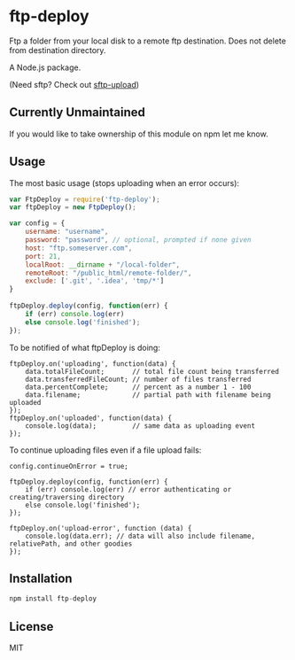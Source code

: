 # ftp-deploy

Ftp a folder from your local disk to a remote ftp destination. Does not delete from destination directory.

A Node.js package.

(Need sftp? Check out [sftp-upload](https://github.com/pirumpi/sftp-upload))

## Currently Unmaintained

If you would like to take ownership of this module on npm let me know.

## Usage

The most basic usage (stops uploading when an error occurs):

```js
var FtpDeploy = require('ftp-deploy');
var ftpDeploy = new FtpDeploy();

var config = {
	username: "username",
	password: "password", // optional, prompted if none given
	host: "ftp.someserver.com",
	port: 21,
	localRoot: __dirname + "/local-folder",
	remoteRoot: "/public_html/remote-folder/",
	exclude: ['.git', '.idea', 'tmp/*']
}
	
ftpDeploy.deploy(config, function(err) {
	if (err) console.log(err)
	else console.log('finished');
});
```

To be notified of what ftpDeploy is doing:

```
ftpDeploy.on('uploading', function(data) {
    data.totalFileCount;       // total file count being transferred
    data.transferredFileCount; // number of files transferred
    data.percentComplete;      // percent as a number 1 - 100
    data.filename;             // partial path with filename being uploaded
});
ftpDeploy.on('uploaded', function(data) {
	console.log(data);         // same data as uploading event
});
```

To continue uploading files even if a file upload fails: 

```
config.continueOnError = true;

ftpDeploy.deploy(config, function(err) {
	if (err) console.log(err) // error authenticating or creating/traversing directory
	else console.log('finished');
});

ftpDeploy.on('upload-error', function (data) {
	console.log(data.err); // data will also include filename, relativePath, and other goodies
});
```



## Installation

```js
npm install ftp-deploy
```



## License 

MIT
